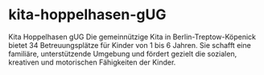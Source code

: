 # kita-hoppelhasen-gUG
Kita Hoppelhasen gUG Die gemeinnützige Kita in Berlin-Treptow-Köpenick bietet 34 Betreuungsplätze für Kinder von 1 bis 6 Jahren. Sie schafft eine familiäre, unterstützende Umgebung und fördert gezielt die sozialen, kreativen und motorischen Fähigkeiten der Kinder.
